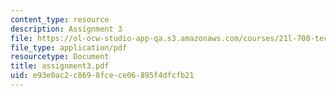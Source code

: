 ```yaml
---
content_type: resource
description: Assignment 3
file: https://ol-ocw-studio-app-qa.s3.amazonaws.com/courses/21l-708-technologies-of-humanism-spring-2003/e93e0ac2c8698fcece06895f4dfcfb21_assignment3.pdf
file_type: application/pdf
resourcetype: Document
title: assignment3.pdf
uid: e93e0ac2-c869-8fce-ce06-895f4dfcfb21
---
```

